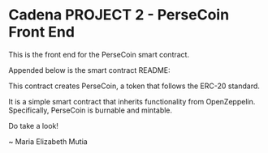 # Cadena PROJECT 2 - PerseCoin Front End

This is the front end for the PerseCoin smart contract.

Appended below is the smart contract README:

This contract creates PerseCoin, a token that follows the ERC-20 standard.

It is a simple smart contract that inherits functionality from OpenZeppelin. Specifically, PerseCoin is burnable and mintable.

Do take a look!

~ Maria Elizabeth Mutia
